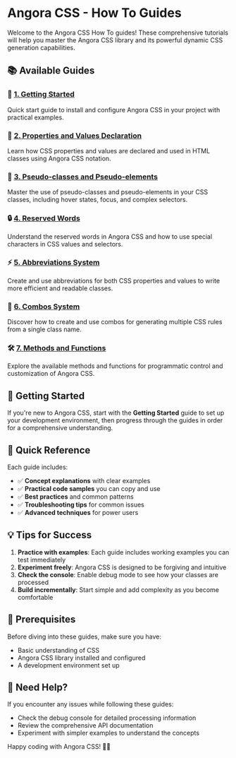# Angora CSS - How To Guides

Welcome to the Angora CSS How To guides! These comprehensive tutorials will help you master the Angora CSS library and its powerful dynamic CSS generation capabilities.

## 📚 Available Guides

### 🚀 [1. Getting Started](./getting-started.md)
Quick start guide to install and configure Angora CSS in your project with practical examples.

### 🎯 [2. Properties and Values Declaration](./properties-and-values.md)
Learn how CSS properties and values are declared and used in HTML classes using Angora CSS notation.

### 🎨 [3. Pseudo-classes and Pseudo-elements](./pseudo-classes-and-elements.md)
Master the use of pseudo-classes and pseudo-elements in your CSS classes, including hover states, focus, and complex selectors.

### 🔒 [4. Reserved Words](./reserved-words.md)
Understand the reserved words in Angora CSS and how to use special characters in CSS values and selectors.

### ⚡ [5. Abbreviations System](./abbreviations.md)
Create and use abbreviations for both CSS properties and values to write more efficient and readable classes.

### 🎯 [6. Combos System](./combos.md)
Discover how to create and use combos for generating multiple CSS rules from a single class name.

### 🛠️ [7. Methods and Functions](./methods.md)
Explore the available methods and functions for programmatic control and customization of Angora CSS.

## 🚀 Getting Started

If you're new to Angora CSS, start with the **Getting Started** guide to set up your development environment, then progress through the guides in order for a comprehensive understanding.

## 🎯 Quick Reference

Each guide includes:

- ✅ **Concept explanations** with clear examples
- ✅ **Practical code samples** you can copy and use
- ✅ **Best practices** and common patterns
- ✅ **Troubleshooting tips** for common issues
- ✅ **Advanced techniques** for power users

## 💡 Tips for Success

1. **Practice with examples**: Each guide includes working examples you can test immediately
2. **Experiment freely**: Angora CSS is designed to be forgiving and intuitive
3. **Check the console**: Enable debug mode to see how your classes are processed
4. **Build incrementally**: Start simple and add complexity as you become comfortable

## 🔧 Prerequisites

Before diving into these guides, make sure you have:

- Basic understanding of CSS
- Angora CSS library installed and configured
- A development environment set up

## 🤝 Need Help?

If you encounter any issues while following these guides:

- Check the debug console for detailed processing information
- Review the comprehensive API documentation
- Experiment with simpler examples to understand the concepts

Happy coding with Angora CSS! 🎨✨
